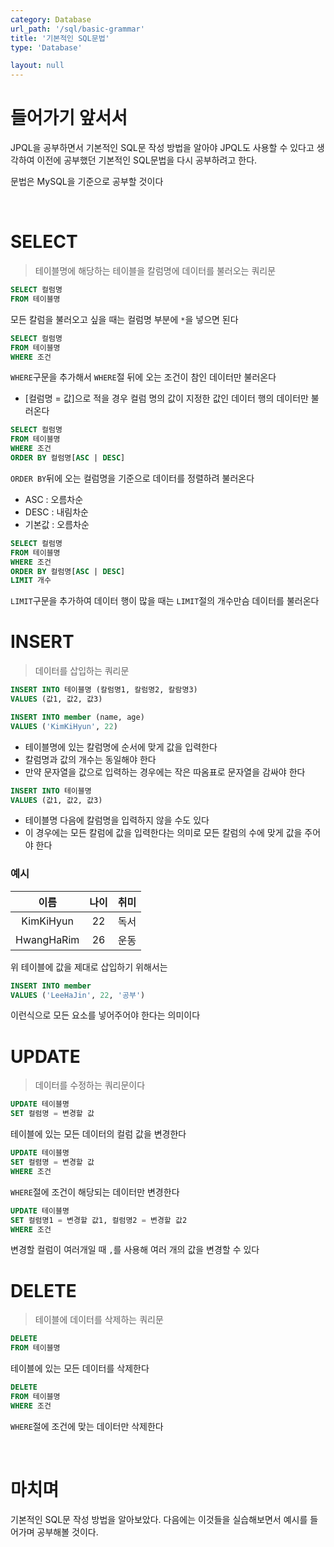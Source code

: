 ```yaml
---
category: Database
url_path: '/sql/basic-grammar'
title: '기본적인 SQL문법'
type: 'Database'

layout: null
---
```


# 들어가기 앞서서

JPQL을 공부하면서 기본적인 SQL문 작성 방법을 알아야 JPQL도 사용할 수 있다고 생각하여 이전에 공부했던 기본적인 SQL문법을 다시 공부하려고 한다.

문법은 MySQL을 기준으로 공부할 것이다

<br>

# SELECT

> 테이블명에 해당하는 테이블을 칼럼명에 데이터를 불러오는 쿼리문

```sql
SELECT 컬럼명
FROM 테이블명
```

모든 칼럼을 불러오고 싶을 때는 컬럼명 부분에 `*`을 넣으면 된다

```sql
SELECT 컬럼명
FROM 테이블명
WHERE 조건
```

`WHERE`구문을 추가해서 `WHERE`절 뒤에 오는 조건이 참인 데이터만 불러온다

* [컬럼명 = 값]으로 적을 경우 컬럼 명의 값이 지정한 값인 데이터 행의 데이터만 불러온다

```sql
SELECT 컬럼명
FROM 테이블명
WHERE 조건
ORDER BY 컬럼명[ASC | DESC]
```

`ORDER BY`뒤에 오는 컬럼명을 기준으로 데이터를 정렬하려 불러온다

* ASC : 오름차순
* DESC : 내림차순
* 기본값 : 오름차순

```sql
SELECT 컬럼명
FROM 테이블명
WHERE 조건
ORDER BY 컬럼명[ASC | DESC] 
LIMIT 개수
```

`LIMIT`구문을 추가하여 데이터 행이 많을 때는 `LIMIT`절의 개수만슴 데이터를 불러온다

# INSERT

> 데이터를 삽입하는 쿼리문

```sql
INSERT INTO 테이블명 (칼럼명1, 칼럼명2, 칼람명3)
VALUES (값1, 값2, 값3)
```

```sql
INSERT INTO member (name, age)
VALUES ('KimKiHyun', 22)
```

* 테이블명에 있는 칼럼명에 순서에 맞게 값을 입력한다
* 칼럼명과 값의 개수는 동일해야 한다
* 만약 문자열을 값으로 입력하는 경우에는 작은 따옴표로 문자열을 감싸야 한다

```sql
INSERT INTO 테이블명
VALUES (값1, 값2, 값3)
```

* 테이블명 다음에 칼럼명을 입력하지 않을 수도 있다
* 이 경우에는 모든 칼럼에 값을 입력한다는 의미로 모든 칼럼의 수에 맞게 값을 주어야 한다

### 예시

|     이름     | 나이  | 취미  |
|:----------:|:---:|:---:|
| KimKiHyun  | 22  | 독서  |
| HwangHaRim | 26  | 운동  |

위 테이블에 값을 제대로 삽입하기 위해서는

```sql
INSERT INTO member
VALUES ('LeeHaJin', 22, '공부')
```

이런식으로 모든 요소를 넣어주어야 한다는 의미이다

# UPDATE

> 데이터를 수정하는 쿼리문이다

```sql
UPDATE 테이블명
SET 컬럼명 = 변경할 값
```

테이블에 있는 모든 데이터의 컬럼 값을 변경한다

```sql
UPDATE 테이블명
SET 컬렴명 = 변경할 값
WHERE 조건
```

`WHERE`절에 조건이 해당되는 데이터만 변경한다

```sql
UPDATE 테이블명
SET 컬럼명1 = 변경할 값1, 컬럼명2 = 변경할 값2
WHERE 조건
```

변경할 컬럼이 여러개일 때 `,`를 사용해 여러 개의 값을 변경할 수 있다

# DELETE

> 테이블에 데이터를 삭제하는 쿼리문

```sql
DELETE
FROM 테이블명
```

테이블에 있는 모든 데이터를 삭제한다

```sql
DELETE
FROM 테이블명
WHERE 조건
```
`WHERE`절에 조건에 맞는 데이터만 삭제한다

<br>

# 마치며
기본적인 SQL문 작성 방법을 알아보았다. 다음에는 이것들을 실습해보면서 예시를 들어가며 공부해볼 것이다.





